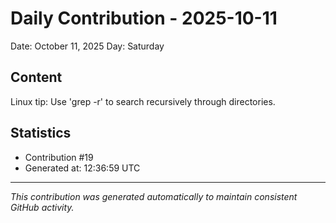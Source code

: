 # Daily Contribution - 2025-10-11

Date: October 11, 2025
Day: Saturday

## Content

Linux tip: Use 'grep -r' to search recursively through directories.

## Statistics

- Contribution #19
- Generated at: 12:36:59 UTC

---
*This contribution was generated automatically to maintain consistent GitHub activity.*
